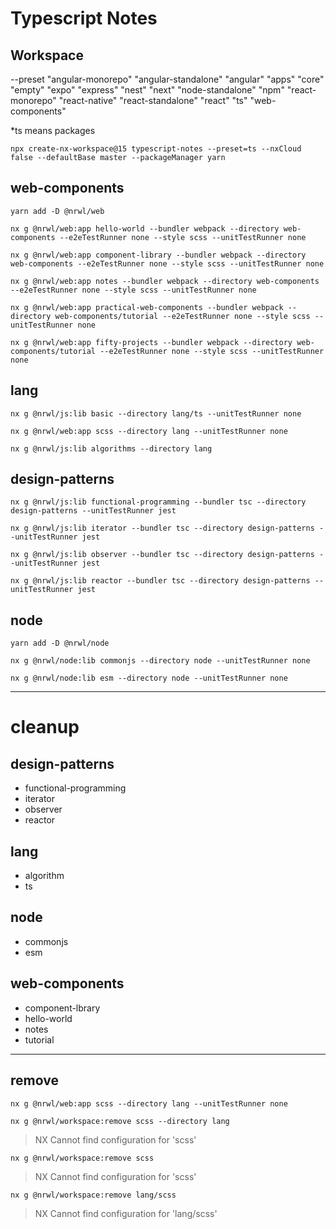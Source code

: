 # Typescript Notes

## Workspace
--preset
"angular-monorepo"
"angular-standalone"
"angular"
"apps"
"core"
"empty"
"expo"
"express"
"nest"
"next"
"node-standalone"
"npm"
"react-monorepo"
"react-native"
"react-standalone"
"react"
"ts"
"web-components"

*ts means packages

`npx create-nx-workspace@15 typescript-notes --preset=ts --nxCloud false --defaultBase master --packageManager yarn`

## web-components
`yarn add -D @nrwl/web`

`nx g @nrwl/web:app hello-world --bundler webpack --directory web-components --e2eTestRunner none --style scss --unitTestRunner none`

`nx g @nrwl/web:app component-library --bundler webpack --directory web-components --e2eTestRunner none --style scss --unitTestRunner none`

`nx g @nrwl/web:app notes --bundler webpack --directory web-components --e2eTestRunner none --style scss --unitTestRunner none`

`nx g @nrwl/web:app practical-web-components --bundler webpack --directory web-components/tutorial --e2eTestRunner none --style scss --unitTestRunner none`

`nx g @nrwl/web:app fifty-projects --bundler webpack --directory web-components/tutorial --e2eTestRunner none --style scss --unitTestRunner none`

## lang
`nx g @nrwl/js:lib basic --directory lang/ts --unitTestRunner none`

`nx g @nrwl/web:app scss --directory lang --unitTestRunner none`

`nx g @nrwl/js:lib algorithms --directory lang`

## design-patterns
`nx g @nrwl/js:lib functional-programming --bundler tsc --directory design-patterns --unitTestRunner jest`

`nx g @nrwl/js:lib iterator --bundler tsc --directory design-patterns --unitTestRunner jest`

`nx g @nrwl/js:lib observer --bundler tsc --directory design-patterns --unitTestRunner jest`

`nx g @nrwl/js:lib reactor --bundler tsc --directory design-patterns --unitTestRunner jest`

## node
`yarn add -D @nrwl/node`

`nx g @nrwl/node:lib commonjs --directory node --unitTestRunner none`

`nx g @nrwl/node:lib esm --directory node --unitTestRunner none`

---

# cleanup

## design-patterns

- functional-programming
- iterator
- observer
- reactor

## lang

- algorithm
- ts

## node

- commonjs
- esm

## web-components

- component-lbrary
- hello-world
- notes
- tutorial

---

## remove

`nx g @nrwl/web:app scss --directory lang --unitTestRunner none`

`nx g @nrwl/workspace:remove scss --directory lang`

 >  NX   Cannot find configuration for 'scss'

`nx g @nrwl/workspace:remove scss`

 >  NX   Cannot find configuration for 'scss'

 `nx g @nrwl/workspace:remove lang/scss`

 >  NX   Cannot find configuration for 'lang/scss'

